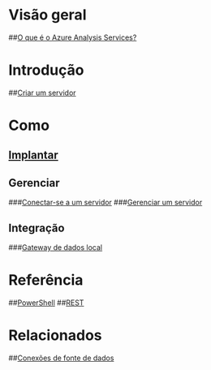 # Visão geral
##[O que é o Azure Analysis Services?](analysis-services-overview.md)
# Introdução
##[Criar um servidor](analysis-services-create-server.md)

# Como 
## [Implantar](analysis-services-deploy.md)
## Gerenciar
###[Conectar-se a um servidor](analysis-services-connect.md)
###[Gerenciar um servidor](analysis-services-manage.md)
## Integração
###[Gateway de dados local](analysis-services-gateway.md)

# Referência
##[PowerShell](/powershell/resourcemanager)
##[REST](/rest/api/analysisservices/)

# Relacionados
##[Conexões de fonte de dados](analysis-services-datasource.md)

<!--HONumber=Dec16_HO1-->


